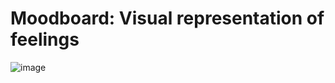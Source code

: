 # Moodboard: Visual representation of feelings

![image](https://user-images.githubusercontent.com/93962646/184590600-c257da4d-6381-440e-aefe-77a9364f77f6.png)
